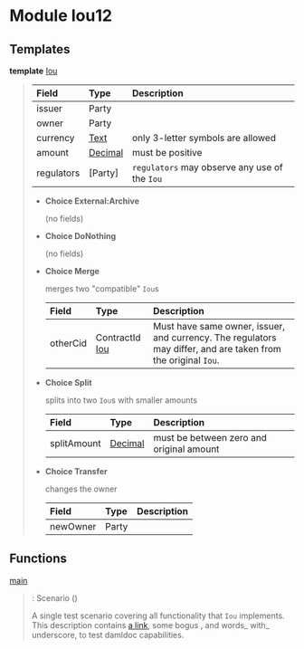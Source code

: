# <a name="module-iou12-32397"></a>Module Iou12

## Templates

<a name="type-iou12-iou-45923"></a>**template** [Iou](#type-iou12-iou-45923)

> | Field                                                                                  | Type                                                                                   | Description |
> | :------------------------------------------------------------------------------------- | :------------------------------------------------------------------------------------- | :---------- |
> | issuer                                                                                 | Party                                                                                  |  |
> | owner                                                                                  | Party                                                                                  |  |
> | currency                                                                               | [Text](https://docs.daml.com/daml/reference/base.html#type-ghc-types-text-57703)       | only 3-letter symbols are allowed |
> | amount                                                                                 | [Decimal](https://docs.daml.com/daml/reference/base.html#type-ghc-types-decimal-54602) | must be positive |
> | regulators                                                                             | \[Party\]                                                                              | `regulators` may observe any use of the `Iou` |
> 
> * **Choice External:Archive**
>   
>   (no fields)
> 
> * **Choice DoNothing**
>   
>   (no fields)
> 
> * **Choice Merge**
>   
>   merges two "compatible" `Iou`s
>   
>   | Field                                   | Type                                    | Description |
>   | :-------------------------------------- | :-------------------------------------- | :---------- |
>   | otherCid                                | ContractId [Iou](#type-iou12-iou-45923) | Must have same owner, issuer, and currency. The regulators may differ, and are taken from the original `Iou`. |
> 
> * **Choice Split**
>   
>   splits into two `Iou`s with
>   smaller amounts
>   
>   | Field                                                                                  | Type                                                                                   | Description |
>   | :------------------------------------------------------------------------------------- | :------------------------------------------------------------------------------------- | :---------- |
>   | splitAmount                                                                            | [Decimal](https://docs.daml.com/daml/reference/base.html#type-ghc-types-decimal-54602) | must be between zero and original amount |
> 
> * **Choice Transfer**
>   
>   changes the owner
>   
>   | Field    | Type     | Description |
>   | :------- | :------- | :---------- |
>   | newOwner | Party    |  |

## Functions

<a name="function-iou12-main-35518"></a>[main](#function-iou12-main-35518)

> : Scenario ()
> 
> A single test scenario covering all functionality that `Iou` implements.
> This description contains [a link](http://example.com), some bogus <inline html>,
> and words_ with_ underscore, to test damldoc capabilities.
